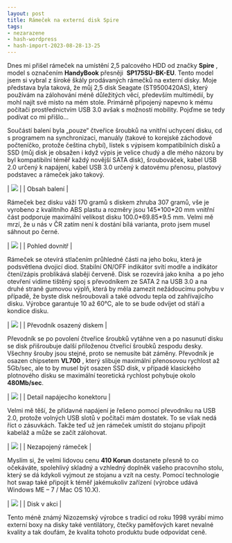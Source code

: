 ```yaml
---
layout: post
title: Rámeček na externí disk Spire
tags:
- nezarazene
- hash-wordpress
- hash-import-2023-08-28-13-25
---
```


Dnes mi přišel rámeček na umístění 2,5 palcového HDD od značky **Spire** , model s označením **HandyBook** přesněji&nbsp; **SP175SU-BK-EU**. Tento model jsem si vybral z široké škály prodávaných rámečků na externí disky. Moje představa byla taková, že můj 2,5 disk Seagate (ST9500420AS), který používám na zálohování méně důležitých věcí, především multimédií, by mohl najít své místo na mém stole. Primárně připojený napevno k mému počítači prostřednictvím USB 3.0 avšak s možností mobility. Pojďme se tedy podívat co mi přišlo…

<!--more-->

Součástí balení byla „pouze“ čtveřice šroubků na vnitřní uchycení disku, cd s programem na synchronizaci, manuály (takové to korejské záchodové počteníčko, protože čeština chybí), lístek s výpisem kompatibilních disků a SSD (můj disk je obsažen i když výpis je velice chudý a dle mého názoru by byl kompatibilní téměř každý novější SATA disk), šroubováček, kabel USB 2.0 určený k napájení, kabel USB 3.0 určený k datovému přenosu, plastový podstavec a rámeček jako takový.

| [![](http://4.bp.blogspot.com/-Q0SPnUpXo9A/UaeZ1Mu8mAI/AAAAAAAAC-I/RAy8--7On8A/s400/2013-05-30+18.08.45.jpg)](http://4.bp.blogspot.com/-Q0SPnUpXo9A/UaeZ1Mu8mAI/AAAAAAAAC-I/RAy8--7On8A/s1600/2013-05-30+18.08.45.jpg) |
| Obsah balení |

Rámeček bez disku váží 170 gramů s diskem zhruba 307 gramů, vše je vyrobeno z kvalitního ABS plastu a rozměry jsou&nbsp;145\*100\*20 mm vnitřní část podporuje maximální velikost disku 100.0\*69.85\*9.5 mm. Velmi mě mrzí, že u nás v ČR zatím není k dostání bílá varianta, proto jsem musel sáhnout po černé.

| [![](http://4.bp.blogspot.com/-Gyr-8wkoyIg/Uaea9-HZzWI/AAAAAAAAC-Y/UTFUAJ4PBDQ/s400/2013-05-30+18.09.03.jpg)](http://4.bp.blogspot.com/-Gyr-8wkoyIg/Uaea9-HZzWI/AAAAAAAAC-Y/UTFUAJ4PBDQ/s1600/2013-05-30+18.09.03.jpg) |
| Pohled dovnitř |

Rámeček se otevírá stlačením průhledné části na jeho boku, která je podsvětlena dvojicí diod. Stabilní ON/OFF indikátor svítí modře a indikátor čtení/zápis problikává slaběji červeně. Disk se rozevírá jako kniha &nbsp;a po jeho otevření vidíme tištěný spoj s převodníkem ze SATA 2 na USB 3.0 a na druhé straně gumovou výplň, která by měla zamezit nežádoucímu pohybu v případě, že byste disk nešroubovali a také odvodu tepla od zahřívajícího disku. Výrobce garantuje 10 až 60°C, ale to se bude odvíjet od stáří a kondice disku.

| [![](http://4.bp.blogspot.com/-04R23T5Y4aQ/UaecQ5WpX7I/AAAAAAAAC-o/ZKvfD1qHdfo/s400/2013-05-30+18.12.15.jpg)](http://4.bp.blogspot.com/-04R23T5Y4aQ/UaecQ5WpX7I/AAAAAAAAC-o/ZKvfD1qHdfo/s1600/2013-05-30+18.12.15.jpg) |
| Převodník osazený diskem |

Převodník se po povolení čtveřice šroubků vytáhne ven a po nasunutí disku se disk přišroubuje další přiloženou čtveřicí šroubků zespodu desky. Všechny šrouby jsou stejné, proto se nemusíte bát záměny. Převodník je osazen chipsetem **VL700** , který slibuje maximální přenosovou rychlost až 5Gb/sec, ale to by musel být osazen SSD disk, v případě klasického plotnového disku se maximální teoretická rychlost pohybuje okolo **480Mb/sec**.

| [![](http://3.bp.blogspot.com/-35JrEFgYZvU/Uaed9-rIztI/AAAAAAAAC-4/LyvufomfHnc/s400/2013-05-30+19.30.53.jpg)](http://3.bp.blogspot.com/-35JrEFgYZvU/Uaed9-rIztI/AAAAAAAAC-4/LyvufomfHnc/s1600/2013-05-30+19.30.53.jpg) |
| Detail napájecího konektoru |

Velmi mě těší, že přídavné napájení je řešeno pomocí převodníku na USB 2.0, protože volných USB slotů v počítači mám dostatek. To se však nedá říct o zásuvkách. Takže teď už jen rámeček umístit do stojanu připojit kabeláž a může se začít zálohovat.

| [![](http://4.bp.blogspot.com/-8J7NCfsh7gQ/UaefitWlFKI/AAAAAAAAC_I/Y11xg-0NgYk/s400/2013-05-30+18.17.01.jpg)](http://4.bp.blogspot.com/-8J7NCfsh7gQ/UaefitWlFKI/AAAAAAAAC_I/Y11xg-0NgYk/s1600/2013-05-30+18.17.01.jpg) |
| Nezapojený rámeček |

Myslím si, že velmi lidovou cenu **410 Korun** dostanete přesně to co očekáváte, spolehlivý skladný a vzhledný doplněk vašeho pracovního stolu, který se dá kdykoli vyjmout ze stojanu a vzít na cesty. Pomocí technologie hot swap také připojit k téměř jakémukoliv zařízení (výrobce udává Windows ME – 7 / Mac OS 10.X).

| [![](http://4.bp.blogspot.com/-zMFlCVezSE4/UaefomMn-TI/AAAAAAAAC_Q/B0IK5V8zJiI/s400/2013-05-30+20.47.51.jpg)](http://4.bp.blogspot.com/-zMFlCVezSE4/UaefomMn-TI/AAAAAAAAC_Q/B0IK5V8zJiI/s1600/2013-05-30+20.47.51.jpg) |
| Disk v akci |

Tento méně známý Nizozemský výrobce s tradicí od roku 1998 vyrábí mimo externí boxy na disky také ventilátory, čtečky paměťových karet nevalné kvality a tak doufám, že kvalita tohoto produktu bude odpovídat ceně.

<!--kg-card-end: html-->